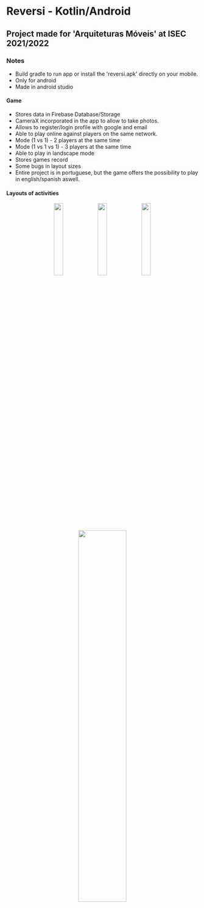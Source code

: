 # Reversi - Kotlin/Android
 
## Project made for 'Arquiteturas Móveis' at ISEC 2021/2022 

### Notes
- Build gradle to run app or install the 'reversi.apk' directly on your mobile.
- Only for android
- Made in android studio
#### Game
- Stores data in Firebase Database/Storage
- CameraX incorporated in the app to allow to take photos.
- Allows to register/login profile with google and email 
- Able to play online against players on the same network.
- Mode (1 vs 1) - 2 players at the same time
- Mode (1 vs 1 vs 1) - 3 players at the same time
- Able to play in landscape mode
- Stores games record
- Some bugs in layout sizes
- Entire project is in portuguese, but the game offers the possibility to play in english/spanish aswell.

#### Layouts of activities
<p align="center">
<img src="https://www.linkpicture.com/q/Screenshot_2022-01-08-15-53-17-622_pt.isec.kotlin.reversi.jpg" width="22%" >
<img src="https://www.linkpicture.com/q/Screenshot_2022-01-08-15-53-26-546_pt.isec.kotlin.reversi.jpg" width="22%" >
<img src="https://www.linkpicture.com/q/Screenshot_2022-01-08-16-08-06-701_pt.isec.kotlin.reversi.jpg" width="22%" > 
<img src="https://www.linkpicture.com/q/Screenshot_2022-01-08-15-53-58-660_pt.isec.kotlin.reversi.jpg" width="50%" >
 </p>
